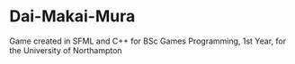 # Dai-Makai-Mura
Game created in SFML and C++ for BSc Games Programming, 1st Year, for the University of Northampton
